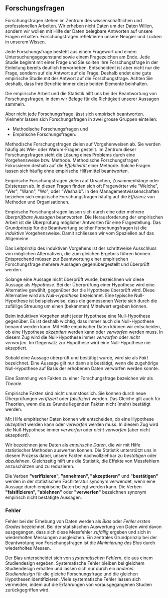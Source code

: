 ## Forschungsfragen

Forschungsfragen stehen im Zentrum des wissenschaftlichen und professionellen Arbeiten. Wir erheben nicht Daten um der Daten Willen, sondern wir wollen mit Hilfe der Daten belegbare Antworten auf unsere Fragen erhalten. Forschungsfragen reflektieren unsere Neugier und Lücken in unserem Wissen.

Jede Forschungsfrage besteht aus einem Fragewort und einem Untersuchungsgegenstand sowie einem Fragezeichen am Ende. Jede Studie beginnt mit einer Frage und Sie sollten Ihre Forschungsfrage in der Einleitung bereits deutlich hervorheben. Entscheident ist aber nicht nur die Frage, sondern auf die Antwort auf die Frage. Deshalb endet eine gute empirische Studie mit der Antwort auf die Forschungsfrage. Achten Sie deshalb, dass Ihre Berichte immer diese beiden Elemente beinhalten. 

Die empirische Arbeit und die Statistik hilft uns bei der Beantwortung von Forschungsfragen, in dem wir Belege für die Richtigkeit unserer Aussagen sammeln. 

Aber nicht jede Forschungsfrage lässt sich empirisch beantworten. Vielmehr lassen sich Forschungsfragen in zwei grosse Gruppen einteilen: 

- Methodische Forschungsfragen und
- Empirische Forschungsfragen. 

Methodische Forschungsfragen zielen auf Vorgehenweisen ab. Sie werden häufig als Wie- oder Warum-Fragen gestellt. Im Zentrum dieser Forschungsfragen steht die Lösung eines Problems durch eine Vorgehensweise bzw. Methode. Methodische Forschungsfragen Fokussieren deshalb auf die *Effektivität* einer Methode. Solche Fragen lassen sich häufig ohne empirische Hilfsmittel beantworten.

Empirische Forschungsfragen zielen auf Ursachen, Zusammenhänge oder Existenzen ab. In diesen Fragen finden sich oft Fragewörter wie "Welche", "Wer", "Wann", "Wo", oder "Weshalb". In den Managementwissenschaften beziehen sich empirische Forschungsfragen häufig auf die *Effizienz* von Methoden und Organisationen.

Empirische Forschungsfragen lassen sich durch eine oder mehrere *überprüfbare Aussagen* beantworten. Die Herausforderung der empirischen Arbeit ist die Überprüfung möglicher Antworten für eine Fragestellung. Das Grundprinzip für die Beantwortung solcher Forschungsfragen ist die *induktive* Vorgehensweise. Damit schliessen wir vom Speziellen auf das Allgemeine.

Das Leitprinzip des induktiven Vorgehens ist der schrittweise Ausschluss von möglichen Alternativen, die zum gleichen Ergebnis führen können. Entsprechend müssen zur Beantwortung einer empirischen Forschungsfrage mehrere Aussagen gegenübergestellt und überprüft werden. 

Solange eine Aussage nicht überprüft wurde, bezeichnen wir diese Aussage als *Hypothese*. Bei der Überprüfung einer Hypothese wird eine Alternative gewählt, gegenüber der die Hypothese überprüft wird. Diese Alternative wird als *Null-Hypothese* bezeichnet. Eine typische Null-Hypothese ist beispielsweise, dass die gemessenen Werte sich durch die zufällige Streuung um einen (bekannten) Mittelwert ergeben können.

Beim induktiven Vorgehen steht jeder Hypothese eine Null-Hypothese gegenüber. Es ist deshalb wichtig, dass immer auch die Null-Hypothese benannt werden kann. Mit Hilfe empirischer Daten können wir entscheiden, ob eine Hypothese *akzeptiert* werden kann oder *verworfen* werden muss. In diesem Zug wird die Null-Hypothese immer *verworfen* oder *nicht verworfen*. Im Gegensatz zur Hypothese wird eine Null-Hypothese nie akzeptiert.

Sobald eine Aussage überprüft und bestätigt wurde, wird sie als *Fakt* bezeichnet. Eine Aussage gilt nur dann als bestätigt, wenn die zugehörige Null-Hypothese auf Basis der erhobenen Daten verworfen werden konnte.

Eine Sammlung von Fakten zu einer Forschungsfrage bezeichen wir als *Theorie*.

Empirische Fakten sind nicht unumstösslich. Sie können durch neue Überprüfungen *verifiziert* oder *falsifiziert* werden. Das Gleiche gilt auch für Theorien, wenn die zu Grunde liegenden Fakten nicht (mehr) bestätigt werden. 

Mit Hilfe empirischer Daten können wir entscheiden, ob eine Hypothese *akzeptiert* werden kann oder *verworfen* werden muss. In diesem Zug wird die Null-Hypothese immer *verworfen* oder *nicht verworfen* (aber nicht akzeptiert!). 

Wir bezeichnen jene Daten als *empirische Daten*, die wir mit Hilfe statistischer Methoden auswerten können. Die Statistik unterstützt uns in diesem Prozess dabei, unsere Fakten nachvollziehbar zu *bestätigen* oder *abzulehnen*. Gleichzeitig hilft uns die Statistik, die Effekte von Messfehlern anzuschätzen und zu reduzieren.

Die Verben **"verifizieren", "annehmen", "akzeptieren"** und **"bestätigen"** werden in der statistischen Fachliteratur synonym verwendet, wenn eine Aussage durch empirische Daten belegt werden kann. Die Verben **"falsifizieren", "ablehnen"** oder **"verwerfen"** bezeichnen synonym empirisch nicht bestätigte Aussagen. 

### Fehler

Fehler bei der Erhebung von Daten werden als *Bias* oder *Fehler ersten Grades* bezeichnet. Bei der statistischen Auswertung von Daten wird davon ausgegangen, dass sich diese Messfehler *zufällig* ergeben und sich in wiederholten Messungen ausgleichen. Ein zentrales Grundprinzip bei der Beantwrotung von Forschungsfragen ist die *Minimierung des Bias* durch wiederholtes Messen. 

Der Bias unterscheidet sich von *systematischen Fehlern*, die aus einem Studiendesign ergeben. Systematische Fehler bleiben bei gleichem Studiendesign erhalten und lassen sich nur durch ein *anderes Studiendesign* für die gleiche Forschungsfrage und die gleichen Hypothesen identifizieren. Viele systematische Fehler lassen sich vermeiden, indem auf die Erfahrungen von vorausgegangenen Studien zurückgegriffen wird. 
